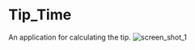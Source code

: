 # Tip_Time
An application for calculating the tip.
![screen_shot_1](https://github.com/cagrrpm/Tip_Time/blob/87ef81688d4fd90ec406dcf1948600de0638a0c8/Screenshots/screenshot_1.png)

